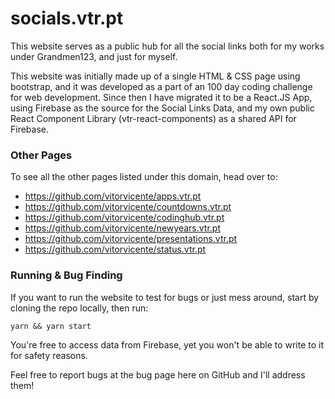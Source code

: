 # socials.vtr.pt

This website serves as a public hub for all the social links both for my works under Grandmen123, and just for myself.

This website was initially made up of a single HTML & CSS page using bootstrap, and it was developed as a part of an 100 day coding challenge for web development. Since then I have migrated it to be a React.JS App, using Firebase as the source for the Social Links Data, and my own public React Component Library (vtr-react-components) as a shared API for Firebase.

### Other Pages
To see all the other pages listed under this domain, head over to:
- https://github.com/vitorvicente/apps.vtr.pt
- https://github.com/vitorvicente/countdowns.vtr.pt
- https://github.com/vitorvicente/codinghub.vtr.pt
- https://github.com/vitorvicente/newyears.vtr.pt
- https://github.com/vitorvicente/presentations.vtr.pt
- https://github.com/vitorvicente/status.vtr.pt

### Running & Bug Finding
If you want to run the website to test for bugs or just mess around, start by cloning the repo locally, then run:

```
yarn && yarn start
```

You're free to access data from Firebase, yet you won't be able to write to it for safety reasons.

Feel free to report bugs at the bug page here on GitHub and I'll address them!
